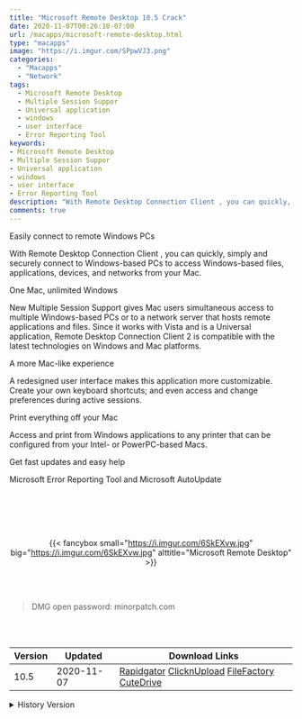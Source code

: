 ```yaml
---
title: "Microsoft Remote Desktop 10.5 Crack"
date: 2020-11-07T00:26:10-07:00
url: /macapps/microsoft-remote-desktop.html
type: "macapps"
image: "https://i.imgur.com/SPpwVJ3.png"
categories:
  - "Macapps"
  - "Network"
tags:
  - Microsoft Remote Desktop
  - Multiple Session Suppor
  - Universal application
  - windows
  - user interface
  - Error Reporting Tool
keywords:
- Microsoft Remote Desktop
- Multiple Session Suppor
- Universal application
- windows
- user interface
- Error Reporting Tool
description: "With Remote Desktop Connection Client , you can quickly, simply and securely connect to Windows-based PCs to access Windows-based files, applications, devices, and networks from your Mac"
comments: true
---
```



Easily connect to remote Windows PCs

With Remote Desktop Connection Client , you can quickly, simply and securely connect to Windows-based PCs to access Windows-based files, applications, devices, and networks from your Mac.

One Mac, unlimited Windows

New Multiple Session Support gives Mac users simultaneous access to multiple Windows-based PCs or to a network server that hosts remote applications and files. Since it works with Vista and is a Universal application, Remote Desktop Connection Client 2 is compatible with the latest technologies on Windows and Mac platforms.

A more Mac-like experience

A redesigned user interface makes this application more customizable. Create your own keyboard shortcuts; and even access and change preferences during active sessions.

Print everything off your Mac

Access and print from Windows applications to any printer that can be configured from your Intel- or PowerPC-based Macs.

Get fast updates and easy help

Microsoft Error Reporting Tool and Microsoft AutoUpdate

<br/>
<br/>
<script async src="https://pagead2.googlesyndication.com/pagead/js/adsbygoogle.js"></script>
<ins class="adsbygoogle"
     style="display:block; text-align:center;"
     data-ad-layout="in-article"
     data-ad-format="fluid"
     data-ad-client="ca-pub-8746275014476192"
     data-ad-slot="5144997159"></ins>
<script>
     (adsbygoogle = window.adsbygoogle || []).push({});
</script>
<br/>
<br/>


<center>

{{< fancybox small="https://i.imgur.com/6SkEXvw.jpg" big="https://i.imgur.com/6SkEXvw.jpg" alttitle="Microsoft Remote Desktop" >}}

</center>

<br/>
<br/>


> DMG open password: minorpatch.com

<br/>

<br/>
<div id="history_version" class="history_version">

| Version | Updated | Download Links |
| ---- | ---- | ---- |
| 10.5 | 2020-11-07 | [Rapidgator](https://ouo.io/xyKoPS)   [ClicknUpload](https://ouo.io/lVedvM)   [FileFactory](https://ouo.io/L2eMlB)   [CuteDrive](https://ouo.io/0DyCvfu) |
<details>
<summary>History Version</summary>

| Version | Updated | Download Links |
| ---- | ---- | ---- |
| 10.4.1.1814 | 2020-08-23 | [UsersCloud](https://ouo.io/eQxJ1Y)   [ClicknUpload](https://ouo.io/kc29PQ)   [FileFactory](https://ouo.io/6iEcVx)   [CuteDrive](https://ouo.io/IvsOHdD) |
| 10.4.0.1804 | 2020-06-21 | [UsersCloud](https://ouo.io/6jxDm9)   [ClicknUpload](https://ouo.io/M7PSLRT)   [FileFactory](https://ouo.io/nFVYuy5)   [CuteDrive](https://ouo.io/e4acV6a) |
| 10.4.0.1791 | 2020-05-26 | [UsersCloud](https://ouo.io/NMsKoO)   [ClicknUpload](https://ouo.io/hK6Vt2)   [FileFactory](https://ouo.io/0nsiZz)   [CuteDrive](https://ouo.io/atqqHB) |
</details>

</div>
